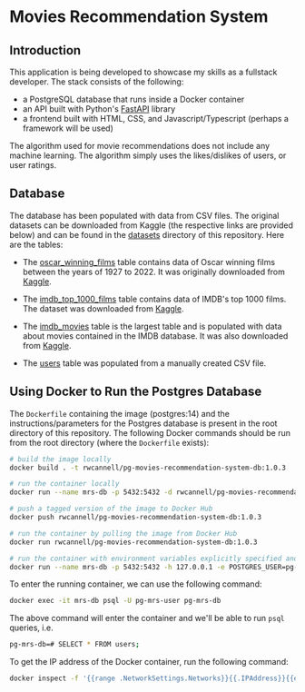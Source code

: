 # Movies Recommendation System
## Introduction
This application is being developed to showcase my skills as a fullstack developer. The stack consists of the following:
- a PostgreSQL database that runs inside a Docker container
- an API built with Python's [FastAPI](https://fastapi.tiangolo.com/) library
- a frontend built with HTML, CSS, and Javascript/Typescript (perhaps a framework will be used)   

The algorithm used for movie recommendations does not include any machine learning. The algorithm simply uses the likes/dislikes of users, or user ratings.

## Database
The database has been populated with data from CSV files. The original datasets can be downloaded from Kaggle (the respective links are provided below) and can be found in the [datasets](datasets/) directory of this repository. Here are the tables:   

- The [oscar_winning_films](datasets/oscar_winning_films_1927_to_2022.csv) table contains data of Oscar winning films between the years of 1927 to 2022. It was originally downloaded from [Kaggle](https://www.kaggle.com/datasets/pushpakhinglaspure/oscar-dataset/data).   

- The [imdb_top_1000_films](datasets/imdb_top_1000.csv) table contains data of IMDB's top 1000 films. The dataset was downloaded from [Kaggle](https://www.kaggle.com/datasets/harshitshankhdhar/imdb-dataset-of-top-1000-movies-and-tv-shows/data).   

- The [imdb_movies](datasets/imdb_movies.csv) table is the largest table and is populated with data about movies contained in the IMDB database. It was also downloaded from [Kaggle](https://www.kaggle.com/datasets/ashpalsingh1525/imdb-movies-dataset).  

- The [users](datasets/users.csv) table was populated from a manually created CSV file.   

## Using Docker to Run the Postgres Database
The `Dockerfile` containing the image (postgres:14) and the instructions/parameters for the Postgres database is present in the root directory of this repository. The following Docker commands should be run from the root directory (where the `Dockerfile` exists):
```bash
# build the image locally
docker build . -t rwcannell/pg-movies-recommendation-system-db:1.0.3   

# run the container locally
docker run --name mrs-db -p 5432:5432 -d rwcannell/pg-movies-recommendation-system-db:1.0.3   

# push a tagged version of the image to Docker Hub
docker push rwcannell/pg-movies-recommendation-system-db:1.0.3   

# run the container by pulling the image from Docker Hub
docker run rwcannell/pg-movies-recommendation-system-db:1.0.3

# run the container with environment variables explicitly specified and hostname set to localhost
docker run --name mrs-db -p 5432:5432 -h 127.0.0.1 -e POSTGRES_USER=pg-mrs-user -e POSTGRES_PASSWORD=pg-mrs-password -d rwcannell/pg-movies-recommendation-system-db:1.0.3
```
To enter the running container, we can use the following command:
```bash
docker exec -it mrs-db psql -U pg-mrs-user pg-mrs-db
```
The above command will enter the container and we'll be able to run `psql` queries, i.e.   
```bash
pg-mrs-db=# SELECT * FROM users;
```
To get the IP address of the Docker container, run the following command:
```bash
docker inspect -f '{{range .NetworkSettings.Networks}}{{.IPAddress}}{{end}}' mrs-db
```